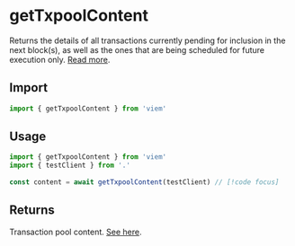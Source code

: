 # getTxpoolContent

Returns the details of all transactions currently pending for inclusion in the next block(s), as well as the ones that are being scheduled for future execution only. [Read more](https://geth.ethereum.org/docs/interacting-with-geth/rpc/ns-txpool).

## Import 

```ts
import { getTxpoolContent } from 'viem'
```

## Usage

```ts
import { getTxpoolContent } from 'viem'
import { testClient } from '.'
 
const content = await getTxpoolContent(testClient) // [!code focus]
```

## Returns

Transaction pool content. [See here](https://geth.ethereum.org/docs/interacting-with-geth/rpc/ns-txpool).

